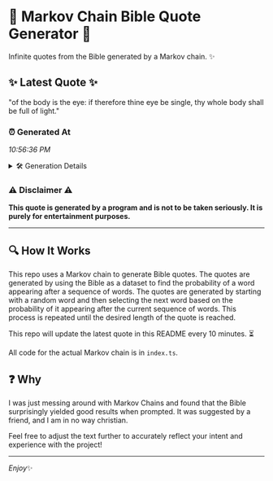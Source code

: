# 📖 Markov Chain Bible Quote Generator 📖

Infinite quotes from the Bible generated by a Markov chain. ✨

## ✨ Latest Quote ✨
"of the body is the eye: if therefore thine eye be single, thy whole body shall be full of light."

### ⏰ Generated At
*10:56:36 PM*

<details>
    <summary>🛠️ Generation Details</summary>
    <p>
        <strong>🌱 Seed:</strong> of<br>
        <strong>🔄 Iterations:</strong> 19<br>
        <strong>📜 Context History:</strong><br>[ of ]: the<br>[ of, the ]: body<br>[ of, the, body ]: is<br>[ of, the, body, is ]: the<br>[ of, the, body, is, the ]: eye:<br>[ of, the, body, is, the, eye: ]: if<br>[ the, body, is, the, eye:, if ]: therefore<br>[ body, is, the, eye:, if, therefore ]: thine<br>[ is, the, eye:, if, therefore, thine ]: eye<br>[ the, eye:, if, therefore, thine, eye ]: be<br>[ eye:, if, therefore, thine, eye, be ]: single,<br>[ if, therefore, thine, eye, be, single, ]: thy<br>[ therefore, thine, eye, be, single,, thy ]: whole<br>[ thine, eye, be, single,, thy, whole ]: body<br>[ eye, be, single,, thy, whole, body ]: shall<br>[ be, single,, thy, whole, body, shall ]: be<br>[ single,, thy, whole, body, shall, be ]: full<br>[ thy, whole, body, shall, be, full ]: of<br>[ whole, body, shall, be, full, of ]: light.<br>
    </p>
</details>

### ⚠️ Disclaimer ⚠️
**This quote is generated by a program and is not to be taken seriously. It is purely for entertainment purposes.**

---

## 🔍 How It Works

This repo uses a Markov chain to generate Bible quotes. The quotes are generated by using the Bible as a dataset to find the probability of a word appearing after a sequence of words. The quotes are generated by starting with a random word and then selecting the next word based on the probability of it appearing after the current sequence of words. This process is repeated until the desired length of the quote is reached.

This repo will update the latest quote in this README every 10 minutes. ⏳

All code for the actual Markov chain is in `index.ts`.

## ❓ Why

I was just messing around with Markov Chains and found that the Bible surprisingly yielded good results when prompted. 
It was suggested by a friend, and I am in no way christian.

Feel free to adjust the text further to accurately reflect your intent and experience with the project!

---

*Enjoy*✨
